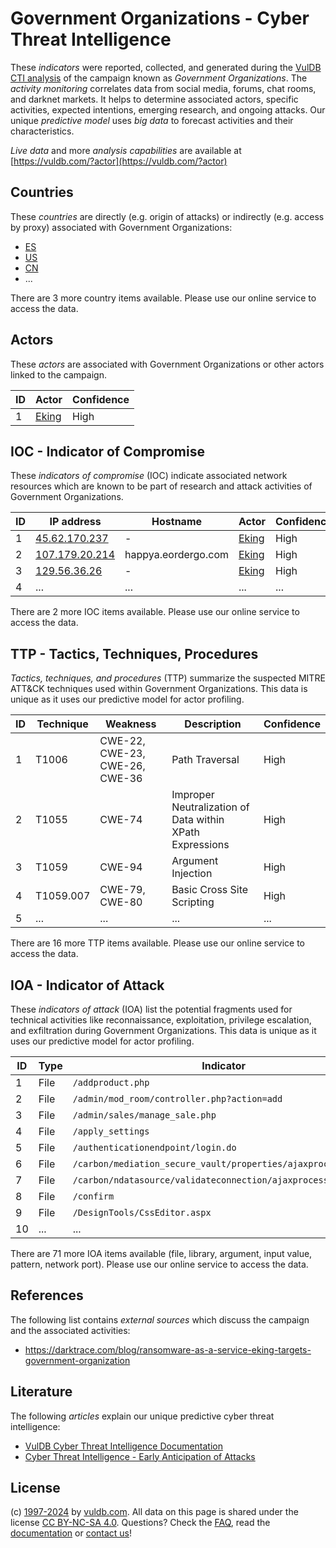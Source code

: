 # Government Organizations - Cyber Threat Intelligence

These _indicators_ were reported, collected, and generated during the [VulDB CTI analysis](https://vuldb.com/?kb.cti) of the campaign known as _Government Organizations_. The _activity monitoring_ correlates data from social media, forums, chat rooms, and darknet markets. It helps to determine associated actors, specific activities, expected intentions, emerging research, and ongoing attacks. Our unique _predictive model_ uses _big data_ to forecast activities and their characteristics.

_Live data_ and more _analysis capabilities_ are available at [https://vuldb.com/?actor](https://vuldb.com/?actor)

## Countries

These _countries_ are directly (e.g. origin of attacks) or indirectly (e.g. access by proxy) associated with Government Organizations:

* [ES](https://vuldb.com/?country.es)
* [US](https://vuldb.com/?country.us)
* [CN](https://vuldb.com/?country.cn)
* ...

There are 3 more country items available. Please use our online service to access the data.

## Actors

These _actors_ are associated with Government Organizations or other actors linked to the campaign.

ID | Actor | Confidence
-- | ----- | ----------
1 | [Eking](https://vuldb.com/?actor.eking) | High

## IOC - Indicator of Compromise

These _indicators of compromise_ (IOC) indicate associated network resources which are known to be part of research and attack activities of Government Organizations.

ID | IP address | Hostname | Actor | Confidence
-- | ---------- | -------- | ----- | ----------
1 | [45.62.170.237](https://vuldb.com/?ip.45.62.170.237) | - | [Eking](https://vuldb.com/?actor.eking) | High
2 | [107.179.20.214](https://vuldb.com/?ip.107.179.20.214) | happya.eordergo.com | [Eking](https://vuldb.com/?actor.eking) | High
3 | [129.56.36.26](https://vuldb.com/?ip.129.56.36.26) | - | [Eking](https://vuldb.com/?actor.eking) | High
4 | ... | ... | ... | ...

There are 2 more IOC items available. Please use our online service to access the data.

## TTP - Tactics, Techniques, Procedures

_Tactics, techniques, and procedures_ (TTP) summarize the suspected MITRE ATT&CK techniques used within Government Organizations. This data is unique as it uses our predictive model for actor profiling.

ID | Technique | Weakness | Description | Confidence
-- | --------- | -------- | ----------- | ----------
1 | T1006 | CWE-22, CWE-23, CWE-26, CWE-36 | Path Traversal | High
2 | T1055 | CWE-74 | Improper Neutralization of Data within XPath Expressions | High
3 | T1059 | CWE-94 | Argument Injection | High
4 | T1059.007 | CWE-79, CWE-80 | Basic Cross Site Scripting | High
5 | ... | ... | ... | ...

There are 16 more TTP items available. Please use our online service to access the data.

## IOA - Indicator of Attack

These _indicators of attack_ (IOA) list the potential fragments used for technical activities like reconnaissance, exploitation, privilege escalation, and exfiltration during Government Organizations. This data is unique as it uses our predictive model for actor profiling.

ID | Type | Indicator | Confidence
-- | ---- | --------- | ----------
1 | File | `/addproduct.php` | High
2 | File | `/admin/mod_room/controller.php?action=add` | High
3 | File | `/admin/sales/manage_sale.php` | High
4 | File | `/apply_settings` | High
5 | File | `/authenticationendpoint/login.do` | High
6 | File | `/carbon/mediation_secure_vault/properties/ajaxprocessor.jsp` | High
7 | File | `/carbon/ndatasource/validateconnection/ajaxprocessor.jsp` | High
8 | File | `/confirm` | Medium
9 | File | `/DesignTools/CssEditor.aspx` | High
10 | ... | ... | ...

There are 71 more IOA items available (file, library, argument, input value, pattern, network port). Please use our online service to access the data.

## References

The following list contains _external sources_ which discuss the campaign and the associated activities:

* https://darktrace.com/blog/ransomware-as-a-service-eking-targets-government-organization

## Literature

The following _articles_ explain our unique predictive cyber threat intelligence:

* [VulDB Cyber Threat Intelligence Documentation](https://vuldb.com/?kb.cti)
* [Cyber Threat Intelligence - Early Anticipation of Attacks](https://www.scip.ch/en/?labs.20201022)

## License

(c) [1997-2024](https://vuldb.com/?kb.changelog) by [vuldb.com](https://vuldb.com/?kb.about). All data on this page is shared under the license [CC BY-NC-SA 4.0](https://creativecommons.org/licenses/by-nc-sa/4.0/). Questions? Check the [FAQ](https://vuldb.com/?kb.faq), read the [documentation](https://vuldb.com/?kb) or [contact us](https://vuldb.com/?contact)!

